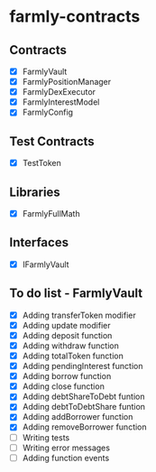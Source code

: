 # farmly-contracts

## Contracts

- [x] FarmlyVault
- [x] FarmlyPositionManager
- [x] FarmlyDexExecutor
- [x] FarmlyInterestModel
- [x] FarmlyConfig

## Test Contracts

- [x] TestToken

## Libraries

- [x] FarmlyFullMath

## Interfaces

- [x] IFarmlyVault

## To do list - FarmlyVault

- [x] Adding transferToken modifier
- [x] Adding update modifier
- [x] Adding deposit function
- [x] Adding withdraw function
- [x] Adding totalToken function
- [x] Adding pendingInterest function
- [x] Adding borrow function
- [x] Adding close function
- [x] Adding debtShareToDebt funtion
- [x] Adding debtToDebtShare funtion
- [x] Adding addBorrower function
- [x] Adding removeBorrower function
- [ ] Writing tests
- [ ] Writing error messages
- [ ] Adding function events
